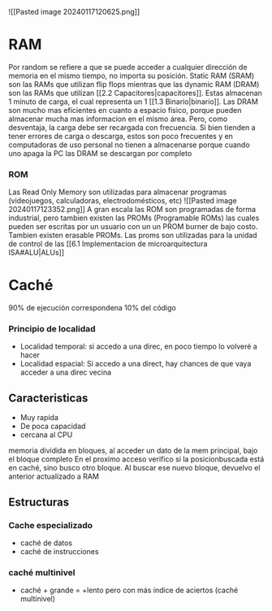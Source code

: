 ![[Pasted image 20240117120625.png]]
# RAM
Por random se refiere a que se puede acceder a cualquier dirección de memoria en el mismo tiempo, no importa su posición.
Static RAM (SRAM) son las RAMs que utilizan flip flops mientras que las dynamic RAM (DRAM) son las RAMs que utilizan [[2.2 Capacitores|capacitores]]. Estas almacenan 1 minuto de carga, el cual representa un 1 [[1.3 Binario|binario]].
Las DRAM son mucho mas eficientes en cuanto a espacio fisico, porque pueden almacenar mucha mas informacion en el mismo área. Pero, como desventaja, la carga debe ser recargada con frecuencia. Si bien tienden a tener errores de carga o descarga, estos son poco frecuentes y en computadoras de uso personal no tienen a almacenarse porque cuando uno apaga la PC las DRAM se descargan por completo

### ROM 
Las Read Only Memory son utilizadas para almacenar programas (videojuegos, calculadoras, electrodomésticos, etc)
![[Pasted image 20240117123352.png]]
A gran escala las ROM son programadas de forma industrial, pero tambien existen las PROMs (Programable ROMs) las cuales pueden ser escritas por un usuario con un un PROM burner de bajo costo. Tambien existen erasable PROMs. 
Las proms son utilizadas para la unidad de control de las [[6.1 Implementacion de microarquitectura ISA#ALU|ALUs]] 
# Caché 
90% de ejecución correspondena 10% del código

### Principio de localidad
- Localidad temporal: si accedo a una direc, en poco tiempo lo volveré a hacer
- Localidad espacial: Si accedo a una direct, hay chances de que vaya acceder a una direc vecina
## Caracteristicas 
- Muy rapida
- De poca capacidad
- cercana al CPU

memoria dividida en bloques, al acceder un dato de la mem principal, bajo el bloque completo
En el proximo acceso verifico si la posicionbuscada está en caché, sino busco otro bloque. Al buscar ese nuevo bloque, devuelvo el anterior actualizado a RAM

## Estructuras
### Cache especializado
- caché de datos
- caché de instrucciones
### caché multinivel
- caché + grande = +lento pero con más indice de aciertos (caché multinivel)